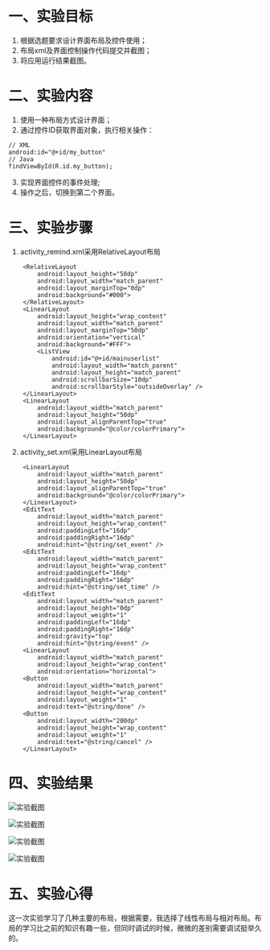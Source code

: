 # 一、实验目标
1. 根据选题要求设计界面布局及控件使用；
2. 布局xml及界面控制操作代码提交并截图；
3. 将应用运行结果截图。

#  二、实验内容
1. 使用一种布局方式设计界面；
2. 通过控件ID获取界面对象，执行相关操作：
```
// XML
android:id="@+id/my_button"
// Java
findViewById(R.id.my_button);
```
3. 实现界面控件的事件处理;
4. 操作之后，切换到第二个界面。

# 三、实验步骤

1. activity_remind.xml采用RelativeLayout布局
        
```
    <RelativeLayout
        android:layout_height="50dp"
        android:layout_width="match_parent"
        android:layout_marginTop="0dp"
        android:background="#000">
    </RelativeLayout>
    <LinearLayout
        android:layout_height="wrap_content"
        android:layout_width="match_parent"
        android:layout_marginTop="50dp"
        android:orientation="vertical"
        android:background="#FFF">
        <ListView
            android:id="@+id/mainuserlist"
            android:layout_width="match_parent"
            android:layout_height="match_parent"
            android:scrollbarSize="10dp"
            android:scrollbarStyle="outsideOverlay" />
    </LinearLayout>
    <LinearLayout
        android:layout_width="match_parent"
        android:layout_height="50dp"
        android:layout_alignParentTop="true"
        android:background="@color/colorPrimary">
    </LinearLayout>     
```
2. activity_set.xml采用LinearLayout布局

```
    <LinearLayout
        android:layout_width="match_parent"
        android:layout_height="50dp"
        android:layout_alignParentTop="true"
        android:background="@color/colorPrimary">
    </LinearLayout>
    <EditText
        android:layout_width="match_parent"
        android:layout_height="wrap_content"
        android:paddingLeft="16dp"
        android:paddingRight="16dp"
        android:hint="@string/set_event" />
    <EditText
        android:layout_width="match_parent"
        android:layout_height="wrap_content"
        android:paddingLeft="16dp"
        android:paddingRight="16dp"
        android:hint="@string/set_time" />
    <EditText
        android:layout_width="match_parent"
        android:layout_height="0dp"
        android:layout_weight="1"
        android:paddingLeft="16dp"
        android:paddingRight="16dp"
        android:gravity="top"
        android:hint="@string/event" />
    <LinearLayout
        android:layout_width="match_parent"
        android:layout_height="wrap_content"
        android:orientation="horizontal">
    <Button
        android:layout_width="match_parent"
        android:layout_height="wrap_content"
        android:layout_weight="1"
        android:text="@string/done" />
    <Button
        android:layout_width="200dp"
        android:layout_height="wrap_content"
        android:layout_weight="1"
        android:text="@string/cancel" />
    </LinearLayout>
```

# 四、实验结果

![实验截图](https://github.com/H-ao-max/android-labs-2020/blob/master/students/net1814080903137/实验报告截图/4-1.JPG)


![实验截图](https://github.com/H-ao-max/android-labs-2020/blob/master/students/net1814080903137/实验报告截图/4-2.JPG)


![实验截图](https://github.com/H-ao-max/android-labs-2020/blob/master/students/net1814080903137/实验报告截图/4-3.JPG)


![实验截图](https://github.com/H-ao-max/android-labs-2020/blob/master/students/net1814080903137/实验报告截图/4.JPG)


# 五、实验心得
这一次实验学习了几种主要的布局，根据需要，我选择了线性布局与相对布局。布局的学习比之前的知识有趣一些，但同时调试的时候，微微的差别需要调试挺举久的。
